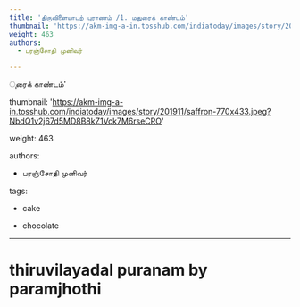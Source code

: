 ```yaml
---
title: 'திருவிளையாடற் புராணம் /1. மதுரைக் காண்டம்'
thumbnail: 'https://akm-img-a-in.tosshub.com/indiatoday/images/story/201911/saffron-770x433.jpeg?NbdQ1v2j67d5MD8B8kZ1Vck7M6rseCRO'
weight: 463
authors:
  - பரஞ்சோதி முனிவர்

---
```

ுரைக் காண்டம்'  

thumbnail: 'https://akm-img-a-in.tosshub.com/indiatoday/images/story/201911/saffron-770x433.jpeg?NbdQ1v2j67d5MD8B8kZ1Vck7M6rseCRO'  

weight: 463  

authors:  

  - பரஞ்சோதி முனிவர்  

tags:  

  - cake  

  - chocolate  

---  

  

# thiruvilayadal puranam by paramjhothi